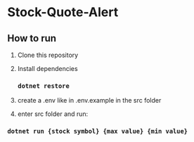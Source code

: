 # Stock-Quote-Alert

## How to run

1. Clone this repository
2. Install dependencies

   ### `dotnet restore`

3. create a .env like in .env.example in the src folder

4. enter src folder and run:
  ### `dotnet run {stock symbol} {max value} {min value}`


  

